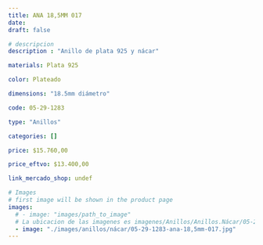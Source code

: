 ```yaml
---
title: ANA 18,5MM 017
date: 
draft: false

# descripcion
description : "Anillo de plata 925 y nácar"

materials: Plata 925

color: Plateado

dimensions: "18.5mm diámetro"

code: 05-29-1283

type: "Anillos"

categories: []

price: $15.760,00

price_eftvo: $13.400,00

link_mercado_shop: undef

# Images
# first image will be shown in the product page
images:
  # - image: "images/path_to_image"
  # La ubicacion de las imagenes es imagenes/Anillos/Anillos.Nácar/05-29-1283-ana-18,5mm-017
  - image: "./images/anillos/nácar/05-29-1283-ana-18,5mm-017.jpg"
---
```

